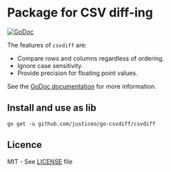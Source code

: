 # Package for CSV diff-ing

[![GoDoc](https://godoc.org/github.com/justiceo/csvdiff?status.svg)][godoc]

The features of `csvdiff` are:
* Compare rows and columns regardless of ordering.
* Ignore case sensitivity.
* Provide precision for floating point values.

See the [GoDoc documentation][godoc] for more information.

[godoc]: https://godoc.org/github.com/justiceo/csvdiff


## Install and use as lib

```
go get -u github.com/justiceo/go-csvdiff/csvdiff
```

## Licence

MIT - See [LICENSE][license] file

[license]: https://github.com/justiceo/csvdiff/LICENSE

